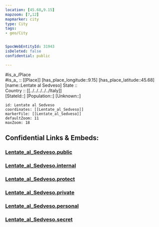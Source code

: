 ```yaml
---
location: [45.68,9.15] 
mapzoom: [7,12] 
mapmarker: city 
type: City
tags:
- geo/City


SpocWebEntityId: 31943
isDeleted: false
confidential: public

---
```

#is_a_/Place  
#is_a_ :: [[Place]] 
[has_place_longitude::9.15] 
[has_place_latitude::45.68] 
[name::Lentate al Sedveso] 
State ::  
Country :: [[../../../../../Italy]]  
[StateId::] 
[Population::] 
[Unknown::] 


```leaflet
id: Lentate al Sedveso
coordinates: [[Lentate_al_Sedveso]] 
markerFile: [[Lentate_al_Sedveso]] 
defaultZoom: 11 
maxZoom: 18
```


## Confidential Links & Embeds: 

### [Lentate_al_Sedveso.public](/_public/\Earth\Continent\Europe\Europe~South\Italy\regions~Italy\Lombardy\Monza_e_Brianza\CityLentate_al_Sedveso.public.md) 

### [Lentate_al_Sedveso.internal](/_internal/\Earth\Continent\Europe\Europe~South\Italy\regions~Italy\Lombardy\Monza_e_Brianza\CityLentate_al_Sedveso.internal.md) 

### [Lentate_al_Sedveso.protect](/_protect/\Earth\Continent\Europe\Europe~South\Italy\regions~Italy\Lombardy\Monza_e_Brianza\CityLentate_al_Sedveso.protect.md) 

### [Lentate_al_Sedveso.private](/_private/\Earth\Continent\Europe\Europe~South\Italy\regions~Italy\Lombardy\Monza_e_Brianza\CityLentate_al_Sedveso.private.md) 

### [Lentate_al_Sedveso.personal](/_personal/\Earth\Continent\Europe\Europe~South\Italy\regions~Italy\Lombardy\Monza_e_Brianza\CityLentate_al_Sedveso.personal.md) 

### [Lentate_al_Sedveso.secret](/_secret/\Earth\Continent\Europe\Europe~South\Italy\regions~Italy\Lombardy\Monza_e_Brianza\CityLentate_al_Sedveso.secret.md)

